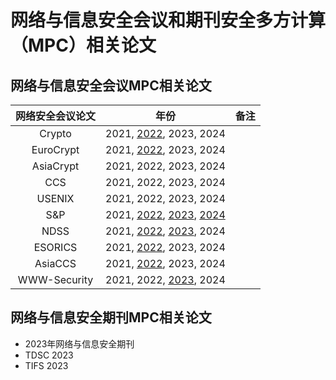 
# 网络与信息安全会议和期刊安全多方计算（MPC）相关论文

## 网络与信息安全会议MPC相关论文

| 网络安全会议论文 | 年份 | 备注 |
| :--------------: | :--: | :--: |
|      Crypto      |  2021, [2022](https://github.com/Stu-Yang/HITSZ-SecurityGroup-MPC/tree/main/mpc/mpc-research/conferences%26journals/Crypto#crypto-2022), 2023, 2024    |      |
|    EuroCrypt    |  2021, [2022](https://github.com/Stu-Yang/HITSZ-SecurityGroup-MPC/tree/main/mpc/mpc-research/conferences%26journals/EuroCrypt#eurocrypt-2022), 2023, 2024    |      |
|    AsiaCrypt    |  2021, 2022, 2023, 2024    |      |
|       CCS        |  2021, 2022, 2023, 2024   |      |
|      USENIX      |  2021, 2022, 2023, 2024   |      |
|       S&P        |  2021, [2022](https://github.com/Stu-Yang/HITSZ-SecurityGroup-MPC/tree/main/mpc/mpc-research/conferences%26journals/S%26P#sp-2022), [2023](https://github.com/Stu-Yang/HITSZ-SecurityGroup-MPC/tree/main/mpc/mpc-research/conferences%26journals/S%26P#sp-2023), [2024](https://github.com/Stu-Yang/HITSZ-SecurityGroup-MPC/tree/main/mpc/mpc-research/conferences%26journals/S%26P#sp-2024)    |      |
|       NDSS       |  2021, [2022](https://github.com/Stu-Yang/HITSZ-SecurityGroup-MPC/tree/main/mpc/mpc-research/conferences%26journals/NDSS#ndss-2022), [2023](https://github.com/Stu-Yang/HITSZ-SecurityGroup-MPC/blob/main/mpc/mpc-research/conferences&journals/NDSS/README.md#ndss-2023), 2024    |      |
|     ESORICS      |  2021, [2022](https://github.com/Stu-Yang/HITSZ-SecurityGroup-MPC/tree/main/mpc/mpc-research/conferences%26journals/ESORICS#esorics-2022), 2023, 2024   |      |
|     AsiaCCS      |  2021, [2022](https://github.com/Stu-Yang/HITSZ-SecurityGroup-MPC/tree/main/mpc/mpc-research/conferences%26journals/AsiaCCS#asiaccs-2022), 2023, 2024   |      |
|  WWW-Security    |  2021, 2022, [2023](https://github.com/Stu-Yang/HITSZ-SecurityGroup-MPC/tree/main/mpc/mpc-research/conferences%26journals/WWW-Security#www-2023), 2024   |      |



## 网络与信息安全期刊MPC相关论文
+ 2023年网络与信息安全期刊
 + TDSC 2023
 + TIFS 2023
